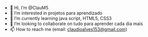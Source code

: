 - 👋 Hi, I’m @ClauM5
- 👀 I’m interested in  projetos para aprendizado
- 🌱 I’m currently learning  java script, HTML5, CSS3
- 💞️ I’m looking to collaborate on  tudo para aprender cada dia mais
- 📫 How to reach me  (email:  claudioalves153@gmail.com)

<!---
ClauM5/ClauM5 is a ✨ special ✨ repository because its `README.md` (this file) appears on your GitHub profile.
You can click the Preview link to take a look at your changes.
--->
